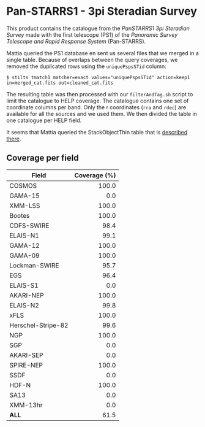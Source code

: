 Pan-STARRS1 - 3pi Steradian Survey
==================================

This product contains the catalogue from the *PanSTARRS1 3pi Steradian Survey*
made with the first telescope (PS1) of the *Panoramic Survey Telescope and Rapid
Response System* (Pan-STARRS).

Mattia queried the PS1 database en sent us several files that we merged in
a single table.  Because of overlaps between the query coverages, we removed the
duplicated rows using the `uniquePspsSTid` column:

```shell
$ stilts tmatch1 matcher=exact values="uniquePspsSTid" action=keep1 in=merged_cat.fits out=cleaned_cat.fits
```

The resulting table was then processed with our `filterAndTag.sh` script to
limit the catalogue to HELP coverage. The catalogue contains one set of
coordinate columns per band.  Only the r coordinates (`rra` and `rdec`) are
available for all the sources and we used them.  We then divided the table in
one catalogue per HELP field.

It seems that Mattia queried the StackObjectThin table that is [described
there](https://confluence.stsci.edu/display/PANSTARRS/PS1+StackObjectThin+table+fields).

## Coverage per field

|      Field       |Coverage (%)|
|------------------|-----------:|
|            COSMOS|    100.0   |
|           GAMA-15|      0.0   |
|           XMM-LSS|    100.0   |
|            Bootes|    100.0   |
|        CDFS-SWIRE|     98.4   |
|          ELAIS-N1|     99.1   |
|           GAMA-12|    100.0   |
|           GAMA-09|    100.0   |
|     Lockman-SWIRE|     95.7   |
|               EGS|     96.4   |
|          ELAIS-S1|      0.0   |
|         AKARI-NEP|    100.0   |
|          ELAIS-N2|     99.8   |
|              xFLS|    100.0   |
|Herschel-Stripe-82|     99.6   |
|               NGP|    100.0   |
|               SGP|      0.0   |
|         AKARI-SEP|      0.0   |
|         SPIRE-NEP|    100.0   |
|              SSDF|      0.0   |
|             HDF-N|    100.0   |
|              SA13|      0.0   |
|          XMM-13hr|      0.0   |
|           __ALL__|     61.5   |
